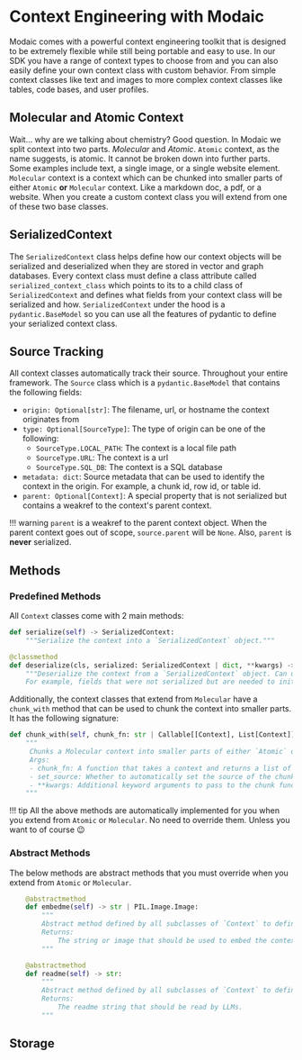 # Context Engineering with Modaic

Modaic comes with a powerful context engineering toolkit that is designed to be extremely flexible while still being portable and easy to use. In our SDK you have a range of context types to choose from and you can also easily define your own context class with custom behavior. From simple context classes like text and images to more complex context classes like tables, code bases, and user profiles.

## Molecular and Atomic Context

Wait... why are we talking about chemistry? Good question. In Modaic we split context into two parts. _Molecular_ and _Atomic_. `Atomic` context, as the name suggests, is atomic. It cannot be broken down into further parts. Some examples include text, a single image, or a single website element. `Molecular` context is a context which can be chunked into smaller parts of either `Atomic` **or** `Molecular` context. Like a markdown doc, a pdf, or a website. When you create a custom context class you will extend from one of these two base classes.

## SerializedContext

The `SerializedContext` class helps define how our context objects will be serialized and deserialized when they are stored in vector and graph databases. Every context class must define a class attribute called `serialized_context_class` which points to its to a child class of `SerializedContext` and defines what fields from your context class will be serialized and how. `SerializedContext` under the hood is a `pydantic.BaseModel` so you can use all the features of pydantic to define your serialized context class.

## Source Tracking

All context classes automatically track their source. Throughout your entire framework. The `Source` class which is a `pydantic.BaseModel` that contains the following fields:

- `origin: Optional[str]`: The filename, url, or hostname the context originates from
- `type: Optional[SourceType]`: The type of origin can be one of the following:
  - `SourceType.LOCAL_PATH`: The context is a local file path
  - `SourceType.URL`: The context is a url
  - `SourceType.SQL_DB`: The context is a SQL database
- `metadata: dict`: Source metadata that can be used to identify the context in the origin. For example, a chunk id, row id, or table id.
- `parent: Optional[Context]`: A special property that is not serialized but contains a weakref to the context's parent context. 

!!! warning
    `parent` is a weakref to the parent context object. When the parent context goes out of scope, `source.parent` will be `None`. Also, `parent` is **never** serialized.

## Methods
### Predefined Methods

All `Context` classes come with 2 main methods:
```python
def serialize(self) -> SerializedContext:
    """Serialize the context into a `SerializedContext` object."""
```
```python
@classmethod
def deserialize(cls, serialized: SerializedContext | dict, **kwargs) -> Context:
    """Deserialize the context from a `SerializedContext` object. Can use kwargs to pass in additional fields to the Context constructor. 
    For example, fields that were not serialized but are needed to initialize the context. Or fields that you would like to override from the serialized context."""
```

Additionally, the context classes that extend from `Molecular` have a `chunk_with` method that can be used to chunk the context into smaller parts. It has the following signature:

```python
def chunk_with(self, chunk_fn: str | Callable[[Context], List[Context]], set_source: bool = True, **kwargs) -> bool:
    """
     Chunks a Molecular context into smaller parts of either `Atomic` or `Molecular` context. Chunks will be stored in the `.chunks` attribute.
     Args:
     - chunk_fn: A function that takes a context and returns a list of context objects.
     - set_source: Whether to automatically set the source of the chunked context objects based on the parent context.
     - **kwargs: Additional keyword arguments to pass to the chunk function.
    """
```
!!! tip
    All the above methods are automatically implemented for you when you extend from `Atomic` or `Molecular`. No need to override them. Unless you want to of course :wink:  

### Abstract Methods
The below methods are abstract methods that you must override when you extend from `Atomic` or `Molecular`.

```python
    @abstractmethod
    def embedme(self) -> str | PIL.Image.Image:
        """
        Abstract method defined by all subclasses of `Context` to define embedding behavior for embedding models.
        Returns:
            The string or image that should be used to embed the context.
        """
```
```python
    @abstractmethod
    def readme(self) -> str:
        """
        Abstract method defined by all subclasses of `Context` to define readme behavior for LLMs.
        Returns:
            The readme string that should be read by LLMs.
        """
```

## Storage
